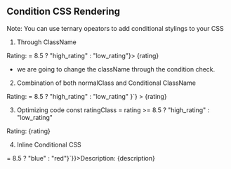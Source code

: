 ## Condition CSS Rendering

Note: You can use ternary opeators to add conditional stylings to your CSS

1. Through ClassName
<p>Rating: 
            <span className={rating >= 8.5 ? "high_rating" : "low_rating"}>
                {rating}
            </span>
        </p>

- we are going to change the className through the condition check.

2. Combination of both normalClass and Conditional ClassName
<p>
       Rating:
       <span
         className={`normalClass ${
           rating >= 8.5 ? "high_rating" : "low_rating"
         }`}
       >
         {rating}
       </span>
     </p>

3. Optimizing code
   const ratingClass = rating >= 8.5 ? "high_rating" : "low_rating"

 <p>Rating: 
                <span className=`normalClass ${ratingClass}`>
                    {rating}
                </span>
            </p>

4. Inline Conditional CSS
 <p style={{color:`${rating >= 8.5 ? "blue" : "red"}`}}>Description: {description}</p>
